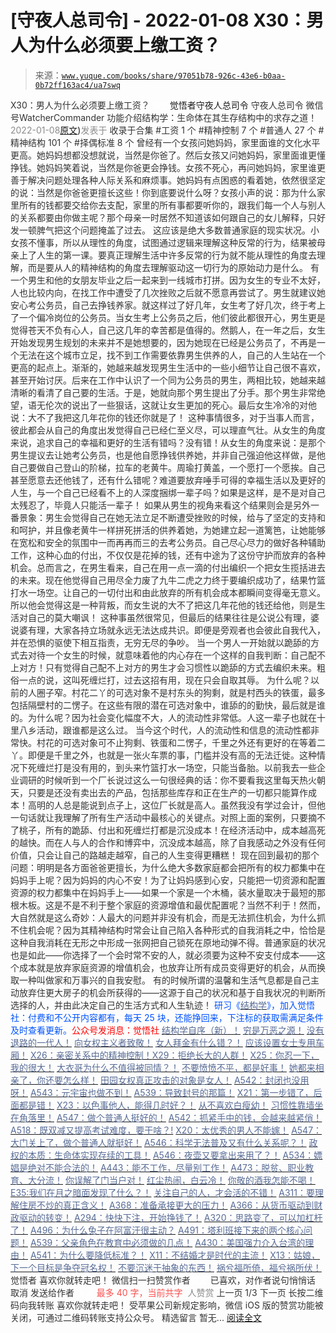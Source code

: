 # [守夜人总司令] - 2022-01-08 X30：男人为什么必须要上缴工资？

> 来源：[`www.yuque.com/books/share/97051b78-926c-43e6-b0aa-0b72ff163ac4/ua7swq`](https://www.yuque.com/books/share/97051b78-926c-43e6-b0aa-0b72ff163ac4/ua7swq)

<ne-p id="520f42f3293818f927861ebbd5b15da4_p_0" data-lake-id="520f42f3293818f927861ebbd5b15da4_p_0"><ne-text id="ue048f2fd" style="color: rgb(51, 51, 51);">X30：男人为什么必须要上缴工资？</ne-text></ne-p> <ne-p id="bfd74b92ecb5a2c269b3a80e4c9fa696" data-lake-id="bfd74b92ecb5a2c269b3a80e4c9fa696"><ne-text id="u5c2f5d7e" ne-fontsize="12" style="color: rgb(255, 255, 255);">原创</ne-text><ne-text id="u7834a562" ne-fontsize="14">觉悟者</ne-text><ne-text id="u2d1cdeb2" ne-fontsize="14">守夜人总司令</ne-text></ne-p> <ne-p id="c505f4f7233fc891df6f406346ac3777" data-lake-id="c505f4f7233fc891df6f406346ac3777"><ne-text id="uf1b81440" ne-fontsize="14" ne-bold="true" style="color: rgb(51, 51, 51);">守夜人总司令</ne-text></ne-p> <ne-p id="71a07c51ced90d03553fc2e3a1d2389f" data-lake-id="71a07c51ced90d03553fc2e3a1d2389f"><ne-text id="ube960c44" ne-fontsize="14" style="color: rgb(51, 51, 51);">微信号</ne-text><ne-text id="ub7da65e5" ne-fontsize="14" style="color: rgb(51, 51, 51);">WatcherCommander</ne-text></ne-p> <ne-p id="edcc7766314be56d18932b66a85104a1" data-lake-id="edcc7766314be56d18932b66a85104a1"><ne-text id="u92cd83f2" ne-fontsize="14" style="color: rgb(51, 51, 51);">功能介绍</ne-text><ne-text id="u114ac11a" ne-fontsize="14" style="color: rgb(51, 51, 51);">结构学：生命体在其生存结构中的求存之道！</ne-text></ne-p> <ne-p id="42c09065398778e43b86fe7ebb2cf5f1" data-lake-id="42c09065398778e43b86fe7ebb2cf5f1"><ne-text id="u37f635d8" style="color: rgb(140, 140, 140);">2022-01-08</ne-text>[<ne-text id="u6274897c" ne-fontsize="14">原文</ne-text>](https://mp.weixin.qq.com/s?__biz=MzAxNDk1NjI2Mw==&mid=2247487741&idx=1&sn=8a3ea62108b727f9f499c4f443309b07&chksm=9b8a3375acfdba635f90b03d0fe3584e4ceb01ba683217f87806196c2d112d0f4dfa7532a678#rd))<ne-text id="u2806080b" ne-fontsize="14" style="color: rgb(140, 140, 140);">发表于</ne-text></ne-p> <ne-p id="7c9231365ebb6d6808fbcb87a32d8d64" data-lake-id="7c9231365ebb6d6808fbcb87a32d8d64"><ne-text id="ue09d4774" style="color: rgb(51, 51, 51);">收录于合集</ne-text></ne-p> <ne-p id="1e619ed50d9e4052f78154087fcadff6" data-lake-id="1e619ed50d9e4052f78154087fcadff6"><ne-text id="u6d42c7a1" style="color: rgb(51, 51, 51);">#工资 1 个</ne-text></ne-p> <ne-p id="edf09cb9e131d867099a8c9bac6116e8" data-lake-id="edf09cb9e131d867099a8c9bac6116e8"><ne-text id="u26867663" style="color: rgb(51, 51, 51);">#精神控制 7 个</ne-text></ne-p> <ne-p id="f4f28b96f4a155bd5faddc5ca82cf389" data-lake-id="f4f28b96f4a155bd5faddc5ca82cf389"><ne-text id="u5e1d5e79" style="color: rgb(51, 51, 51);">#普通人 27 个</ne-text></ne-p> <ne-p id="fced6b1ed75859df2f681eea07775391" data-lake-id="fced6b1ed75859df2f681eea07775391"><ne-text id="u987cfdc9" style="color: rgb(51, 51, 51);">#精神结构 101 个</ne-text></ne-p> <ne-p id="fb63fa11c1dad286d37635b28a8be8a1" data-lake-id="fb63fa11c1dad286d37635b28a8be8a1"><ne-text id="u68699b48" style="color: rgb(51, 51, 51);">#择偶标准 8 个</ne-text></ne-p> <ne-p id="7a42c94181d32f0019e01cdfe2b921b0" data-lake-id="7a42c94181d32f0019e01cdfe2b921b0"><ne-text id="udcdda661" style="color: rgb(51, 51, 51);">曾经有一个女孩问她妈妈，家里面谁的文化水平更高。她妈妈想都没想就说，当然是你爸了。然后女孩又问她妈妈，家里面谁更懂挣钱。她妈妈笑着说，当然是你爸更会挣钱。女孩不死心，再问她妈妈，家里谁更善于解决问题处理各种人际关系和麻烦事。她妈妈有点困惑的看着她，依然很坚定的说：当然是你爸爸更擅长这些！你到底要说什么呀？女孩小声的说：那为什么家里所有的钱都要交给你去支配，家里的所有事都要听你的，跟我们每一个人与别人的关系都要由你做主呢？那个母亲一时居然不知道该如何跟自己的女儿解释，只好发一顿脾气把这个问题掩盖了过去。</ne-text></ne-p> <ne-p id="7ee2de038b1600a0341d3e61140af35f" data-lake-id="7ee2de038b1600a0341d3e61140af35f"><ne-text id="u63fcce5c" style="color: rgb(51, 51, 51);">这应该是绝大多数普通家庭的现实状况。小女孩不懂事，所以从理性的角度，试图通过逻辑来理解这种反常的行为，结果被母亲上了人生的第一课。要真正理解生活中许多反常的行为就不能从理性的角度去理解，而是要从人的精神结构的角度去理解驱动这一切行为的原始动力是什么。</ne-text></ne-p> <ne-p id="2512f01d96c8f91036d1678dd01cf3c7" data-lake-id="2512f01d96c8f91036d1678dd01cf3c7"><ne-text id="u466b81dc" style="color: rgb(51, 51, 51);">有一个男生和他的女朋友毕业之后一起来到一线城市打拼。因为女生的专业不太好，人也比较内向，在找工作中遭受了几次挫败之后就不愿意再尝试了。男生就建议她安心考公务员，自己去挣钱养家。就这样过了好几年，女生考了好几次，终于考上了一个偏冷岗位的公务员。当女生考上公务员之后，他们彼此都很开心，男生更是觉得苍天不负有心人，自己这几年的幸苦都是值得的。然鹅人，在一年之后，女生开始发现男生规划的未来并不是她想要的，因为她现在已经是公务员了，不再是一个无法在这个城市立足，找不到工作需要依靠男生供养的人，自己的人生站在一个更高的起点上。渐渐的，她越来越发现男生生活中的一些小细节让自己很不喜欢，甚至开始讨厌。后来在工作中认识了一个同为公务员的男生，两相比较，她越来越清晰的看清了自己要的生活。于是，她就向那个男生提出了分手。那个男生非常绝望，语无伦次的说出了一些狠话，这就让女生更加的死心。最后女生冷冷的对他说：大不了我把这几年花你的钱还你就是了！</ne-text></ne-p> <ne-p id="7883c85aa570f9afaeb63520145280f6" data-lake-id="7883c85aa570f9afaeb63520145280f6"><ne-text id="u03e26930" style="color: rgb(51, 51, 51);">这种事情很多，对于当事人而言，彼此都会从自己的角度出发觉得自己已经仁至义尽，可以理直气壮。从女生的角度来说，追求自己的幸福和更好的生活有错吗？没有错！从女生的角度来说：是那个男生提议去让她考公务员，也是他自愿挣钱供养她，并非自己强迫他这样做，是他自己要做自己登山的阶梯，拉车的老黄牛。周瑜打黄盖，一个愿打一个愿挨。自己甚至愿意去还他钱了，还有什么错呢？难道要放弃唾手可得的幸福生活以及更好的人生，与一个自己已经看不上的人深度捆绑一辈子吗？如果是这样，是不是对自己太残忍了，毕竟人只能活一辈子！</ne-text></ne-p> <ne-p id="79d59624317f195998502c9912128936" data-lake-id="79d59624317f195998502c9912128936"><ne-text id="uf87f903f" style="color: rgb(51, 51, 51);">如果从男生的视角来看这个结果则会是另外一番景象：男生会觉得自己在她无法立足不断遭受挫败的时候，给与了坚定的支持和和呵护，并且像老黄牛一样拼死拼活的供养着她，为她建立起一道篱笆，让她能够在宽松和安全的氛围中一而再再而三的去考公务员。自己尽心尽力的做好各种辅助工作，这种心血的付出，不仅仅是花掉的钱，还有中途为了这份守护而放弃的各种机会。总而言之，在男生看来，自己在用一点一滴的付出编织一个把女生揽括进去的未来。现在他觉得自己用尽全力废了九牛二虎之力终于要编织成功了，结果竹篮打水一场空。让自己的一切付出和由此放弃的所有机会成本都瞬间变得毫无意义。所以他会觉得这是一种背叛，而女生说的大不了把这几年花他的钱还给他，则是生活对自己的莫大嘲讽！</ne-text></ne-p> <ne-p id="fad6517d554b389da6ba7895380d0c32" data-lake-id="fad6517d554b389da6ba7895380d0c32"><ne-text id="u41d2f2f4" style="color: rgb(51, 51, 51);">这种事虽然很常见，但最后的结果往往是公说公有理，婆说婆有理，大家各持立场就永远无法达成共识。即便是旁观者也会彼此自我代入，并在恐惧的驱使下相互指责，无穷无尽的争吵。</ne-text></ne-p> <ne-p id="448257bce079b27beb60e39a2ea81abe" data-lake-id="448257bce079b27beb60e39a2ea81abe"><ne-text id="u1a8320e4" style="color: rgb(51, 51, 51);">当一个男人一开始就以跪舔的方式去对待一个女生的时候，就意味着他的内心存在一个这样的自我判断：自己配不上对方！只有觉得自己配不上对方的男生才会习惯性以跪舔的方式去编织未来。粗俗一点的说，这叫死缠烂打，过去这招有用，现在只会自取其辱。</ne-text></ne-p> <ne-p id="19ee227affd25d9f1fff6f3503dc117c" data-lake-id="19ee227affd25d9f1fff6f3503dc117c"><ne-text id="u4c610cb0" style="color: rgb(51, 51, 51);">为什么呢？以前的人圈子窄。村花二丫的可选对象不是村东头的狗剩，就是村西头的铁蛋，最多包括隔壁村的二愣子。在这些有限的潜在可选对象中，谁舔的的勤快，最后就是谁的。为什么呢？因为社会变化幅度不大，人的流动性非常低。人这一辈子也就在十里八乡活动，跟谁都是这么过。</ne-text></ne-p> <ne-p id="55c1768d324ada641825a5009ae943f0" data-lake-id="55c1768d324ada641825a5009ae943f0"><ne-text id="u0423b273" style="color: rgb(51, 51, 51);">当今这个时代，人的流动性和信息的流动性都非常快。村花的可选对象可不止狗剩、铁蛋和二愣子，千里之外还有更好的在等着二丫。即便是千里之外，也就是一张火车票的事，门槛并没有高的无法迁徙。这种情况下死缠烂打是没有用的，到头来竹篮打水一场空，只能当备胎。以前我去一些企业调研的时候听到一个厂长说过这么一句很经典的话：你不要看我这里每天热火朝天，只要是还没有卖出去的产品，包括那些库存和正在生产的一切都只能算作成本！高明的人总是能说到点子上，这位厂长就是高人。虽然我没有学过会计，但他一句话就让我理解了所有生产活动中最核心的关键点。对照上面的案例，只要摘不了桃子，所有的跪舔、付出和死缠烂打都是沉没成本！在经济活动中，成本越高死的越快。而在人与人的合作和博弈中，沉没成本越高，除了自我感动之外没有任何价值，只会让自己的路越走越窄，自己的人生变得更糟糕！</ne-text></ne-p> <ne-p id="9f33dccf405740229dff3d47aa000322" data-lake-id="9f33dccf405740229dff3d47aa000322"><ne-text id="uba7c380e" style="color: rgb(51, 51, 51);">现在回到最初的那个问题：明明是各方面爸爸更擅长，为什么绝大多数家庭都会把所有的权力都集中在妈妈手上呢？因为妈妈的内心不安！为了让妈妈感到心安，只能把一切资源和配置资源的权力都集中在妈妈手上——如果一个家是一个木桶，装水量取决于最短的那根木板。这是不是不利于整个家庭的资源增值和最优配置呢？当然不利于！然而，</ne-text><ne-text id="u446bdb41" ne-bold="true" style="color: rgb(51, 51, 51);">大自然就是这么奇妙：人最大的问题并非没有机会，而是无法抓住机会，为什么抓不住机会呢？因为其精神结构时常会让自己陷入各种形式的自我消耗之中，恰恰是这种自我消耗在无形之中形成一张网把自己锁死在原地动弹不得。普通家庭的状况也是如此——你选择了一个会时常不安的人，就必须要为这种不安支付成本——这个成本就是放弃家庭资源的增值机会，也放弃让所有成员变得更好的机会，从而换取一种叫做家和万事兴的自我安慰。</ne-text></ne-p> <ne-p id="23568ede20a073fa864221ede841f13a" data-lake-id="23568ede20a073fa864221ede841f13a"><ne-text id="ud0f3ea32" style="color: rgb(51, 51, 51);">有的时候所谓的温馨和生活气息都是自己主动放弃住更大房子的机会所获得的——这源于自己的状况和基于自我状况的判断所选择的人，并由此决定自己的生活方式和人生轨迹！</ne-text></ne-p> <ne-p id="96024d53973ffcfe09b61ec3b9e2fe03" data-lake-id="96024d53973ffcfe09b61ec3b9e2fe03"><ne-text id="uf1bdc370" ne-bold="true" style="color: rgb(0, 82, 255);">研习《</ne-text>[<ne-text id="u9c48728b" ne-bold="true" style="color: rgb(87, 107, 149);">结构学</ne-text>](https://mp.weixin.qq.com/mp/appmsgalbum?action=getalbum&album_id=1318317199878225920&__biz=MzAxNDk1NjI2Mw==#wechat_redirect)<ne-text id="u12c72b9a" ne-bold="true" style="color: rgb(0, 82, 255);">》，加入觉悟社：付费和不公开内容都有，每天 25 块，还能挣回来，下注标的获取需满足条件及时查看更新。</ne-text><ne-text id="u28911a42" ne-bold="true" style="color: rgb(255, 0, 0);">公众号发消息：觉悟社</ne-text></ne-p>  <ne-p id="813fe3b3c8c9561098afe106b8f2b392" data-lake-id="813fe3b3c8c9561098afe106b8f2b392"><ne-card data-card-name="image" data-card-type="inline" id="XKjyZ" data-event-boundary="card" style="color: rgb(51, 51, 51);"><ne-p id="44ef7521f6d3c1753c75ab21fee1bf8c" data-lake-id="44ef7521f6d3c1753c75ab21fee1bf8c">[<ne-text id="u5cde6788" ne-bold="true" style="color: rgb(87, 107, 149);">结构学自序（新）！</ne-text>](http://mp.weixin.qq.com/s?__biz=MzIzMDYwOTM0Mg==&mid=2247485283&idx=1&sn=aa2b8554b8e5040f8f959636feaa06a3&chksm=e8b19fb2dfc616a430aa381b8da0815311244e694a69809cd92d0602ac34cfe5f1f419b3745e&scene=21#wechat_redirect)</ne-p> <ne-p id="1a1abf37ed0bf50f006b590e68a0f738" data-lake-id="1a1abf37ed0bf50f006b590e68a0f738">[<ne-text id="ub0c87497" style="color: rgb(87, 107, 149);">穷是万恶之源！</ne-text>](http://mp.weixin.qq.com/s?__biz=MzAxNDk1NjI2Mw==&mid=2247483823&idx=1&sn=e54ebe9891b302dc0bf1815c76ccf8b7&chksm=9b8a2227acfdab31a05e273addd9159d4b8263d58d3c58bf214841c8189157519719c3427306&scene=21#wechat_redirect)</ne-p> <ne-p id="11f011a297e62c887372f53a07f5fe29" data-lake-id="11f011a297e62c887372f53a07f5fe29">[<ne-text id="uaa5e2893" style="color: rgb(87, 107, 149);">没有退路的一代人！</ne-text>](http://mp.weixin.qq.com/s?__biz=MzAxNDk1NjI2Mw==&mid=2247486533&idx=1&sn=a0d5cce0656aad467148e0642eb85a00&chksm=9b8a2fcdacfda6db79857186e953a089baf1fb678b2b071cf101c5a26e7fb9768474c94243ca&scene=21#wechat_redirect)</ne-p> <ne-p id="1cca083606158d7bf50f2a76a0b88fac" data-lake-id="1cca083606158d7bf50f2a76a0b88fac">[<ne-text id="ua3224361" style="color: rgb(87, 107, 149);">向女权主义者致敬！</ne-text>](http://mp.weixin.qq.com/s?__biz=MzIzMDYwOTM0Mg==&mid=2247485914&idx=1&sn=cb260e0cec6b1e24661013278d412581&chksm=e8b1910bdfc6181d9f5f293493e2505dcec25647d0521d5ec62f92be5e32c04d0927583b6eb1&scene=21#wechat_redirect)</ne-p> <ne-p id="38b833188ed8853dfe42b25e85c2b580" data-lake-id="38b833188ed8853dfe42b25e85c2b580">[<ne-text id="udb9b6136" style="color: rgb(87, 107, 149);">女人拜金有什么错？！</ne-text>](http://mp.weixin.qq.com/s?__biz=MzAxNDk1NjI2Mw==&mid=2247487707&idx=1&sn=484131febbe6e3507b669f7cb7c269b9&chksm=9b8a3353acfdba4545eab34e73c60e427d9cb55e9aadc42da1d73bfec4b5740e7164aaac6ed2&scene=21#wechat_redirect)</ne-p> <ne-p id="5afbf4a706915f5f132fe8663bc257b6" data-lake-id="5afbf4a706915f5f132fe8663bc257b6">[<ne-text id="u2b8a96cd" style="color: rgb(87, 107, 149);">应该设置女士专用车厢！</ne-text>](http://mp.weixin.qq.com/s?__biz=MzAxNDk1NjI2Mw==&mid=2247487729&idx=1&sn=eb26eb14541fcabb690d3ad4556d6ac0&chksm=9b8a3379acfdba6f1fb9bf4c1884dea0da63edaa02a088ce8bb554aa9b1cf845897e7a22f6fd&scene=21#wechat_redirect)</ne-p> <ne-p id="f17fe0dc36748db7d0461670a4d7953d" data-lake-id="f17fe0dc36748db7d0461670a4d7953d">[<ne-text id="u0f4deec5" style="color: rgb(87, 107, 149);">X26：亲密关系中的精神控制！</ne-text>](http://mp.weixin.qq.com/s?__biz=MzAxNDk1NjI2Mw==&mid=2247487736&idx=1&sn=fb39520992bb22568e3a31c89b9f40f0&chksm=9b8a3370acfdba66c77d1425610a5d7cc26e23090708151880b117e45931eceb82e4ad69a020&scene=21#wechat_redirect)[<ne-text id="uf1211927" style="color: rgb(87, 107, 149);">X29：拒绝长大的人群！</ne-text>](http://mp.weixin.qq.com/s?__biz=MzAxNDk1NjI2Mw==&mid=2247487734&idx=1&sn=406322eea52d5ed24ebaf979fdf714c1&chksm=9b8a337eacfdba688c7e6a511a417ec4d9a03b13d1bdb5c91e6ef37e9a7b747460354e0b0e8e&scene=21#wechat_redirect)</ne-p> <ne-p id="b458dcb99e5f0a32c2f753f8eb6f9c5e" data-lake-id="b458dcb99e5f0a32c2f753f8eb6f9c5e">[<ne-text id="u1cebd071" ne-bold="true" style="color: rgb(87, 107, 149);">X25：你忍一下，我的很大！</ne-text>](http://mp.weixin.qq.com/s?__biz=MzAxNDk1NjI2Mw==&mid=2247487691&idx=1&sn=25bf18fb0375ec81c4b02f06b4829131&chksm=9b8a3343acfdba55113abce1ada59a203e08f7fee28d62767bfede2ce6e1bf3ace451af06adf&scene=21#wechat_redirect)</ne-p> <ne-p id="39d2b2202a87cbe9d75e6e178a7149ee" data-lake-id="39d2b2202a87cbe9d75e6e178a7149ee">[<ne-text id="u2327d3ff" ne-bold="true" style="color: rgb(87, 107, 149);">大衣哥为什么不值得被同情？！</ne-text>](http://mp.weixin.qq.com/s?__biz=MzAxNDk1NjI2Mw==&mid=2247487598&idx=1&sn=96df866800e5e546b2e945af60227ed4&chksm=9b8a33e6acfdbaf061f8713492ddd97b05e91e9bd566c4aa7d5e4f58b4395346513ec9f12eec&scene=21#wechat_redirect)</ne-p> <ne-p id="67b3478bef79f81469dd4cb7efc6756f" data-lake-id="67b3478bef79f81469dd4cb7efc6756f">[<ne-text id="ue0c58d10" ne-bold="true" style="color: rgb(87, 107, 149);">不要愤愤不平，都是好事！</ne-text>](http://mp.weixin.qq.com/s?__biz=MzAxNDk1NjI2Mw==&mid=2247487130&idx=1&sn=b21138d85455f5692aaf039038c78342&chksm=9b8a2d12acfda404a2b67fe4d446ee0f2805ad64a8b8004902934600fd731191e140df6ac19a&scene=21#wechat_redirect)</ne-p> <ne-p id="065e13727669db78f395b5a88bc1e042" data-lake-id="065e13727669db78f395b5a88bc1e042">[<ne-text id="u216220b2" ne-bold="true" style="color: rgb(87, 107, 149);">她都来相亲了，你还要怎么样！</ne-text>](http://mp.weixin.qq.com/s?__biz=MzAxNDk1NjI2Mw==&mid=2247486952&idx=1&sn=698aec6916d2eca5e758c25c4c634346&chksm=9b8a2e60acfda776b80a4f2f0d5c2fe4921fc821cdf029fa9d2fdc52fd708fc5a0b980d5d3d0&scene=21#wechat_redirect)</ne-p> <ne-p id="d4fc9432f2be3ac3ba7a39d0a45083a5" data-lake-id="d4fc9432f2be3ac3ba7a39d0a45083a5">[<ne-text id="u95028fd2" ne-bold="true" style="color: rgb(87, 107, 149);">田园女权真正攻击的对象是女人！</ne-text>](http://mp.weixin.qq.com/s?__biz=MzIzMDYwOTM0Mg==&mid=2247486412&idx=1&sn=5dd3e8b2a759838d739e6d61ebab2eab&chksm=e8b1931ddfc61a0bf6f81cd2a9a9232ea8ce86528a8eea66c6635180e8678b819ebb38b4cb86&scene=21#wechat_redirect)</ne-p> <ne-p id="737f8824137b428accb24dd01d306afa" data-lake-id="737f8824137b428accb24dd01d306afa">[<ne-text id="u10a90909" style="color: rgb(87, 107, 149);">A542：封闭也没用呀！</ne-text>](http://mp.weixin.qq.com/s?__biz=MzAxNDk1NjI2Mw==&mid=2247487620&idx=1&sn=8e1353152e650b72e735ceb1b2f2dd1d&chksm=9b8a330cacfdba1a31a1d6271bd8cf08701ca1a18406d2605bc48404fe9ca2f4fa78d5501bc7&scene=21#wechat_redirect)</ne-p> <ne-p id="b45a15f869a2e1237c4b2550cae452b4" data-lake-id="b45a15f869a2e1237c4b2550cae452b4">[<ne-text id="u04d9a51e" style="color: rgb(87, 107, 149);">A543：元宇宙也做不到！</ne-text>](http://mp.weixin.qq.com/s?__biz=MzAxNDk1NjI2Mw==&mid=2247487476&idx=1&sn=2e2f159d365f00117f8fd47d3ca062f9&chksm=9b8a2c7cacfda56a80b9243d42bc5faabe4622c27fb4f3edad16ca5de7242a9c1345056ee461&scene=21#wechat_redirect)</ne-p> <ne-p id="f8cfe046e6190e90a52c1ead3af66278" data-lake-id="f8cfe046e6190e90a52c1ead3af66278">[<ne-text id="uecb1d34b" style="color: rgb(87, 107, 149);">A539：导致封号的那篇！</ne-text>](http://mp.weixin.qq.com/s?__biz=MzIzMDYwOTM0Mg==&mid=2247486752&idx=1&sn=3a967e3288db5b7d924e36914086e534&chksm=e8b195f1dfc61ce7c971386eb678d7da286167d0f52fdd51989049844b0a550cc58e00552d2e&scene=21#wechat_redirect)</ne-p> <ne-p id="8149b02ce59a5b67862e83efa58f272d" data-lake-id="8149b02ce59a5b67862e83efa58f272d">[<ne-text id="u3002160d" ne-bold="true" style="color: rgb(87, 107, 149);">X21：第一步错了，后面都是错！</ne-text>](http://mp.weixin.qq.com/s?__biz=MzIzMDYwOTM0Mg==&mid=2247486793&idx=1&sn=d2d3aa92a5f751831c09d74e73ab8701&chksm=e8b19598dfc61c8ef000c3aa641d2c48c61c94a3958291fad9b555f0aa128f747d3f349a7c3e&scene=21#wechat_redirect)</ne-p> <ne-p id="296de12520b8d1585438cc0a0dd23639" data-lake-id="296de12520b8d1585438cc0a0dd23639">[<ne-text id="uf8f1b52d" ne-bold="true" style="color: rgb(87, 107, 149);">X23：以色事他人，能得几时好？！</ne-text>](http://mp.weixin.qq.com/s?__biz=MzAxNDk1NjI2Mw==&mid=2247487681&idx=1&sn=957d1c1d978962e0be0e6393f52f4787&chksm=9b8a3349acfdba5f26d6c83445c9bcce3ff92034327b5ff7a44b659b287b85145d80b7deec77&scene=21#wechat_redirect)</ne-p> <ne-p id="4bc1236269ac6e97274a500b21da4119" data-lake-id="4bc1236269ac6e97274a500b21da4119">[<ne-text id="u6aa64628" style="color: rgb(87, 107, 149);">从不喜欢白瘦幼！</ne-text>](http://mp.weixin.qq.com/s?__biz=MzAxNDk1NjI2Mw==&mid=2247487612&idx=1&sn=0e185f9ece207fb397565812fd6bcd9e&chksm=9b8a33f4acfdbae2477b51f9ce494aaf36bb779f8911e41cdde6f96c71a3b2d708feaa1d4d18&scene=21#wechat_redirect)</ne-p> <ne-p id="2fb5d43d479c44ac96d40e3be86b05bf" data-lake-id="2fb5d43d479c44ac96d40e3be86b05bf">[<ne-text id="u7926cffa" style="color: rgb(87, 107, 149);">习惯性靠墙坐在角落里！</ne-text>](http://mp.weixin.qq.com/s?__biz=MzAxNDk1NjI2Mw==&mid=2247487609&idx=1&sn=08068cfce108617e4a41d0c813ce131d&chksm=9b8a33f1acfdbae7a578b59c045f6336afe6ed1f2fcd7a0b38c0279078002f04767e391f4f18&scene=21#wechat_redirect)</ne-p> <ne-p id="e464baafdb5faf99545a429da31e6d3a" data-lake-id="e464baafdb5faf99545a429da31e6d3a">[<ne-text id="u17274d8d" style="color: rgb(87, 107, 149);">A547：做个普通人挺好的！</ne-text>](http://mp.weixin.qq.com/s?__biz=MzAxNDk1NjI2Mw==&mid=2247487656&idx=1&sn=829631501f55233a5505d61fe990c731&chksm=9b8a3320acfdba360477b5f1e528c337ed849efb0a22e1579aa994b4b97916b09033124f68c1&scene=21#wechat_redirect)</ne-p> <ne-p id="a51fc2d4c73a2d6ec44a5a958b2510fe" data-lake-id="a51fc2d4c73a2d6ec44a5a958b2510fe">[<ne-text id="uf867167a" ne-bold="true" style="color: rgb(87, 107, 149);">A542：抓紧手中的钱，会越来越紧俏！</ne-text>](http://mp.weixin.qq.com/s?__biz=MzIzMDYwOTM0Mg==&mid=2247486640&idx=1&sn=a96afa7d2b698e33240735ea8d7671f7&chksm=e8b19461dfc61d77a4afce11ecc7558b8d7ff5d495a78bcb609e3eed5c70bcbed5f3d6a66023&scene=21#wechat_redirect)</ne-p> <ne-p id="538fb24d827b0c80e6507f014fd93760" data-lake-id="538fb24d827b0c80e6507f014fd93760">[<ne-text id="u2ed46b07" ne-bold="true" style="color: rgb(87, 107, 149);">A518：既双减又提高考试难度，要干啥？!</ne-text>](http://mp.weixin.qq.com/s?__biz=MzIzMDYwOTM0Mg==&mid=2247486528&idx=1&sn=837ef39e3c0b47ac84d5096690555ae7&chksm=e8b19491dfc61d87292daf575c1e7c95b3f0543f313b65c7ad4ab369603833704304ec7451d7&scene=21#wechat_redirect)</ne-p> <ne-p id="b81b6a6c6e71c75aa3e3ab17e0219b93" data-lake-id="b81b6a6c6e71c75aa3e3ab17e0219b93">[<ne-text id="u463981e2" style="color: rgb(87, 107, 149);">X20：太优秀的男人不能嫁！</ne-text>](http://mp.weixin.qq.com/s?__biz=MzAxNDk1NjI2Mw==&mid=2247487659&idx=1&sn=48282765daf6ff8ec66e20f495c01bef&chksm=9b8a3323acfdba35ac55127644737fe2fde75b00bd5b7cae10b844c4b32dfafb36d7ea4c38f4&scene=21#wechat_redirect)</ne-p> <ne-p id="f8a8583d87df22768aa9148a7ef28e26" data-lake-id="f8a8583d87df22768aa9148a7ef28e26">[<ne-text id="u95c52b63" style="color: rgb(87, 107, 149);">A547：大门关上了，做个普通人就挺好！</ne-text>](http://mp.weixin.qq.com/s?__biz=MzAxNDk1NjI2Mw==&mid=2247487656&idx=1&sn=829631501f55233a5505d61fe990c731&chksm=9b8a3320acfdba360477b5f1e528c337ed849efb0a22e1579aa994b4b97916b09033124f68c1&scene=21#wechat_redirect)</ne-p> <ne-p id="d3e6c06b6b215000fe6adae51c7db096" data-lake-id="d3e6c06b6b215000fe6adae51c7db096">[<ne-text id="uc1e7ea46" style="color: rgb(87, 107, 149);">A546：科学无法普及又有什么关系呢？！</ne-text>](http://mp.weixin.qq.com/s?__biz=MzAxNDk1NjI2Mw==&mid=2247487652&idx=1&sn=6f0542b4b8d08dc05ccc9bc4c99a0f29&chksm=9b8a332cacfdba3af82ebacc2984582b118b8bb4eccb9a0fa252e8cacd5ec29759cd0739259a&scene=21#wechat_redirect)</ne-p> <ne-p id="c0fd17c92a769d07705d3358c453ff56" data-lake-id="c0fd17c92a769d07705d3358c453ff56">[<ne-text id="ua8c33a60" style="color: rgb(87, 107, 149);">政权的本质：生命体实现存续的工具！</ne-text>](http://mp.weixin.qq.com/s?__biz=MzAxNDk1NjI2Mw==&mid=2247487554&idx=1&sn=df20affabcac7b2df7d871c27735ed1e&chksm=9b8a33caacfdbadc411427ed1ab7cdbde4c133aae2bc35242a5c913540dd3bf497640e526194&scene=21#wechat_redirect)</ne-p> <ne-p id="5e8783e842fa0e2c8f3ef66119bb0180" data-lake-id="5e8783e842fa0e2c8f3ef66119bb0180">[<ne-text id="uea387e59" style="color: rgb(87, 107, 149);">A546：夜壶又要拿出来用了？！</ne-text>](http://mp.weixin.qq.com/s?__biz=MzAxNDk1NjI2Mw==&mid=2247487487&idx=1&sn=1899dc61b52e00ef53fee2fece6fa9e6&chksm=9b8a2c77acfda561dd78f8a9d41ca8f6b604b1410e246bd38451bc63aab7e1b0840d3e7c9e9b&scene=21#wechat_redirect)</ne-p> <ne-p id="fa2f03c5d70c66e0b9e7963d81012108" data-lake-id="fa2f03c5d70c66e0b9e7963d81012108">[<ne-text id="u1743dcd6" style="color: rgb(87, 107, 149);">A534：嫖娼是绝对不能合法的！</ne-text>](http://mp.weixin.qq.com/s?__biz=MzAxNDk1NjI2Mw==&mid=2247487431&idx=1&sn=78d93492fa71d19501c95eb11e0ea99f&chksm=9b8a2c4facfda559eeb7bffa822a9715b1945a9e9c4f8beaf9d00b8acb0e2cc0b05a63feafaf&scene=21#wechat_redirect)</ne-p> <ne-p id="75fadd55539979ae59dd549502291f97" data-lake-id="75fadd55539979ae59dd549502291f97">[<ne-text id="u68225511" style="color: rgb(87, 107, 149);">A443：能不工作，尽量别工作！</ne-text>](http://mp.weixin.qq.com/s?__biz=MzAxNDk1NjI2Mw==&mid=2247486794&idx=1&sn=8621689fcbb0f44c38ab2e8065c54a3d&chksm=9b8a2ec2acfda7d4c55afac9ee027871f7a81338e2da399b1908202c54cc8496ca077748f5a7&scene=21#wechat_redirect)</ne-p> <ne-p id="75beff4c295749d0e858ce6040690e16" data-lake-id="75beff4c295749d0e858ce6040690e16">[<ne-text id="u08219de0" style="color: rgb(87, 107, 149);">A473：脱贫、职业教育、大分流！</ne-text>](http://mp.weixin.qq.com/s?__biz=MzIzMDYwOTM0Mg==&mid=2247486053&idx=1&sn=813ce406173ba4c47dd4500ec026a6da&chksm=e8b192b4dfc61ba243267b483d16f60aaeed76ece21adde38b4de1597140df83fceea028a6f5&scene=21#wechat_redirect)</ne-p> <ne-p id="72088a90929700febae22717bf81d618" data-lake-id="72088a90929700febae22717bf81d618">[<ne-text id="u88b13a8b" style="color: rgb(87, 107, 149);">你误解了门当户对！</ne-text>](http://mp.weixin.qq.com/s?__biz=MzAxNDk1NjI2Mw==&mid=2247486972&idx=1&sn=374297ef4332b1dc1c96c6e2f10e3212&chksm=9b8a2e74acfda762739dd58bec2cabe8b8d44717705d356953b94089dacb9225f702d4f76b31&scene=21#wechat_redirect)</ne-p> <ne-p id="f74aae7886a55c4013cf5b1a59ace7cc" data-lake-id="f74aae7886a55c4013cf5b1a59ace7cc">[<ne-text id="u53771312" style="color: rgb(87, 107, 149);">红尘热闹，白云冷！</ne-text>](http://mp.weixin.qq.com/s?__biz=MzAxNDk1NjI2Mw==&mid=2247486913&idx=1&sn=6b387c24eb6d5e30ed150e13eded77a1&chksm=9b8a2e49acfda75fdfcfe0a7770792cdd85568a9ecb1bd9b67508b29df853aaba08bf27356d5&scene=21#wechat_redirect)</ne-p> <ne-p id="f71aff5216eec1a3fda0dcd00e450c6a" data-lake-id="f71aff5216eec1a3fda0dcd00e450c6a">[<ne-text id="ua3eefccf" style="color: rgb(87, 107, 149);">你敬的酒我怎能不喝！</ne-text>](http://mp.weixin.qq.com/s?__biz=MzIzMDYwOTM0Mg==&mid=2247486456&idx=1&sn=7d6377d84f511b80179c5e7648494d6e&chksm=e8b19329dfc61a3f9b91b5b43dbd1a6eea293a02cd80b96aeb6dd1930f7f2c93fd33c0e3b2f3&scene=21#wechat_redirect)</ne-p> <ne-p id="3bbafbd575fb01f9df6a7115bfb1f2ac" data-lake-id="3bbafbd575fb01f9df6a7115bfb1f2ac">[<ne-text id="u814cb8cb" ne-bold="true" style="color: rgb(87, 107, 149);">E35:我们在月之暗面发现了什么？！</ne-text>](http://mp.weixin.qq.com/s?__biz=MzIzMDYwOTM0Mg==&mid=2247486632&idx=1&sn=170aeff87eb36dce354c8b2437f4b27f&chksm=e8b19479dfc61d6f08e6492954a528f20387fe2fa925747cf2b504d2bc69084f24495e972e41&scene=21#wechat_redirect)</ne-p> <ne-p id="dbdb16d071dc8202afdb427921800ae6" data-lake-id="dbdb16d071dc8202afdb427921800ae6">[<ne-text id="uf0c2236a" style="color: rgb(87, 107, 149);">关注自己的人，才会活的不错！</ne-text>](http://mp.weixin.qq.com/s?__biz=MzIzMDYwOTM0Mg==&mid=2247485305&idx=1&sn=c719ea57e5c3320c2e2629dd9a7b44e9&chksm=e8b19fa8dfc616be5fa3f8141ea0aa63d5e1335657ed97e62c1086c41eba29effe58e0c8e9dc&scene=21#wechat_redirect)</ne-p> <ne-p id="77e461f1368decc0c10b4a5739f1ff1a" data-lake-id="77e461f1368decc0c10b4a5739f1ff1a">[<ne-text id="uce90ca71" ne-bold="true" style="color: rgb(87, 107, 149);">A311：要理解住房不炒的真正含义！</ne-text>](http://mp.weixin.qq.com/s?__biz=MzIzMDYwOTM0Mg==&mid=2247484959&idx=1&sn=090583ec50bfd9febec1de463c2672f6&chksm=e8b19ecedfc617d8629080f6745c8de013cfe875de26eef6767b2d5c10782650223ed15f807b&scene=21#wechat_redirect)</ne-p> <ne-p id="b918da72ff28d829da309f20a452a33d" data-lake-id="b918da72ff28d829da309f20a452a33d">[<ne-text id="u52248130" ne-bold="true" style="color: rgb(87, 107, 149);">A368：准备承接更大的压力！</ne-text>](http://mp.weixin.qq.com/s?__biz=MzIzMDYwOTM0Mg==&mid=2247485369&idx=1&sn=2667c5f16cee9442898e6e5841394ceb&chksm=e8b19f68dfc6167e4e104d37c61b859327f4b8ce37941da84bd412d3e27bb4a51c7dee8e1a7a&scene=21#wechat_redirect)</ne-p> <ne-p id="f296a8d543b7ab274eb6ecaf0bf6c309" data-lake-id="f296a8d543b7ab274eb6ecaf0bf6c309">[<ne-text id="u8fec2cb1" ne-bold="true" style="color: rgb(87, 107, 149);">A366：从货币驱动到财政驱动的转变！</ne-text>](http://mp.weixin.qq.com/s?__biz=MzIzMDYwOTM0Mg==&mid=2247485347&idx=1&sn=a916df57ddc7230366719fbecc6c1704&chksm=e8b19f72dfc61664fd99844bfe3ffffb5d6f088807c84d99f11ddbc7410b2eed67bc4c615d53&scene=21#wechat_redirect)</ne-p> <ne-p id="ac96ce3e1c029661e36830ee669442c7" data-lake-id="ac96ce3e1c029661e36830ee669442c7">[<ne-text id="u78c9a13c" ne-bold="true" style="color: rgb(87, 107, 149);">A294：快快下注，开始挣钱了！</ne-text>](http://mp.weixin.qq.com/s?__biz=MzIzMDYwOTM0Mg==&mid=2247484849&idx=1&sn=5485cd1d6c511e883e25b0c7dd9e2e3e&chksm=e8b19d60dfc614764ffc8405dccf5b8120b31988f3c1cee74e384c06f0e39c3c81bef8263c3d&scene=21#wechat_redirect)</ne-p> <ne-p id="6008eb43d9a7a919c4a688540d76c986" data-lake-id="6008eb43d9a7a919c4a688540d76c986">[<ne-text id="uee7a72f6" ne-bold="true" style="color: rgb(87, 107, 149);">A320：思路变了，可以加杠杆了！</ne-text>](http://mp.weixin.qq.com/s?__biz=MzIzMDYwOTM0Mg==&mid=2247485041&idx=1&sn=add2174fa42806f885a456a072ee4fee&chksm=e8b19ea0dfc617b6734e013f780112fdd88f28ad5312ce423fea1d75da4c3757660dab175208&scene=21#wechat_redirect)</ne-p> <ne-p id="1baea3d416d1d6db30a9d34d32a26479" data-lake-id="1baea3d416d1d6db30a9d34d32a26479">[<ne-text id="ucac7ed44" ne-bold="true" style="color: rgb(87, 107, 149);">A496：为什么兔子在阿富汗很主动？</ne-text>](http://mp.weixin.qq.com/s?__biz=MzIzMDYwOTM0Mg==&mid=2247486278&idx=1&sn=40d09857088bebd3c70bec1c7a500f06&chksm=e8b19397dfc61a810125242c8e395330f934390eb50bd54053ecd3f31ddc91de4e429c0f693a&scene=21#wechat_redirect)</ne-p> <ne-p id="a8e22ff29f432bbd50ba9bd5e06fdf4b" data-lake-id="a8e22ff29f432bbd50ba9bd5e06fdf4b">[<ne-text id="u34ebccaf" style="color: rgb(87, 107, 149);">A491：塔利班接下来的两个核心问题！</ne-text>](http://mp.weixin.qq.com/s?__biz=MzIzMDYwOTM0Mg==&mid=2247486219&idx=1&sn=8f77517f0244ba31f7eb28e2676e17cd&chksm=e8b193dadfc61acc6d9e6029653aac696f132efc24d3b28f983ba8e4ada269ac887e6165d837&scene=21#wechat_redirect)</ne-p> <ne-p id="358b462f4ef3222c3458087b39ba4ef1" data-lake-id="358b462f4ef3222c3458087b39ba4ef1">[<ne-text id="uf2cb41fe" ne-bold="true" style="color: rgb(87, 107, 149);">A539：父亲角色在教育中必须做的几点！</ne-text>](http://mp.weixin.qq.com/s?__biz=MzAxNDk1NjI2Mw==&mid=2247487582&idx=1&sn=f4bac1092e8f45f6a86e662d8a68d556&chksm=9b8a33d6acfdbac0b4e01232406db5e9a315180b66b1bc830f17231f167d515d33408ff727b6&scene=21#wechat_redirect)</ne-p> <ne-p id="75e5c58768829d5f12b1f872b7efd9bc" data-lake-id="75e5c58768829d5f12b1f872b7efd9bc">[<ne-text id="u1f524db8" ne-bold="true" style="color: rgb(87, 107, 149);">A430：美国强力介入台湾的理由！</ne-text>](http://mp.weixin.qq.com/s?__biz=MzIzMDYwOTM0Mg==&mid=2247486587&idx=1&sn=e14d4403bb13c441596f09add1b5f27c&chksm=e8b194aadfc61dbcab0c1d70249910161f8c77b0163ac8278dfe5c2f817d2bb2a3ac3e7ddf89&scene=21#wechat_redirect)</ne-p> <ne-p id="3f4d2501489e41ca6a7b7203a4c14b33" data-lake-id="3f4d2501489e41ca6a7b7203a4c14b33">[<ne-text id="u4580555e" style="color: rgb(87, 107, 149);">A541：为什么要降低标准？！</ne-text>](http://mp.weixin.qq.com/s?__biz=MzAxNDk1NjI2Mw==&mid=2247487621&idx=1&sn=f429046c9b1760d8d45ee7c759a3d5da&chksm=9b8a330dacfdba1bf16d516acacfddf4492f721d14504ed52e1049013a54819e6ee778c93097&scene=21#wechat_redirect)</ne-p> <ne-p id="04fe13e41bc56c24786951e27c668abb" data-lake-id="04fe13e41bc56c24786951e27c668abb">[<ne-text id="uccdc2011" style="color: rgb(87, 107, 149);">X11：不结婚才是时代的主流！</ne-text>](http://mp.weixin.qq.com/s?__biz=MzAxNDk1NjI2Mw==&mid=2247487535&idx=1&sn=5d229e0d87a0acb3db07c098f4aa606c&chksm=9b8a33a7acfdbab1bb37e4efe94ec13d8d8bbe94cd25a6689f5f316dc75bdbb1469463ce2446&scene=21#wechat_redirect)</ne-p> <ne-p id="cf44f2c115ac4e2510bc088243e009b7" data-lake-id="cf44f2c115ac4e2510bc088243e009b7">[<ne-text id="uf41879bb" style="color: rgb(87, 107, 149);">X13：姑娘，下一个目标是争夺冠名权！</ne-text>](http://mp.weixin.qq.com/s?__biz=MzAxNDk1NjI2Mw==&mid=2247487532&idx=1&sn=543e4e8c2063c62c48def85204f0a6ef&chksm=9b8a33a4acfdbab2535686b2a135a56c146816d8d692e946d51f4422e5caf2aca3e2260b40f9&scene=21#wechat_redirect)</ne-p> <ne-p id="2d03a0c61e0ba3f9397de4131501ca77" data-lake-id="2d03a0c61e0ba3f9397de4131501ca77">[<ne-text id="u70f6a320" ne-bold="true" style="color: rgb(87, 107, 149);">不要沉迷于抽象的东西！</ne-text>](http://mp.weixin.qq.com/s?__biz=MzAxNDk1NjI2Mw==&mid=2247487527&idx=1&sn=e24c2dd98e5f9883c8dce2a1e7bb80df&chksm=9b8a33afacfdbab921e90b3eafc3618176a35da53c53bb51f2ef2f9a98e87d05949a4b0ad69b&scene=21#wechat_redirect)</ne-p> <ne-p id="f7eb1428c3575044be8b76248a5e9ce3" data-lake-id="f7eb1428c3575044be8b76248a5e9ce3">[<ne-text id="ufb95dc74" style="color: rgb(87, 107, 149);">祸兮福所倚，福兮祸所伏！</ne-text>](http://mp.weixin.qq.com/s?__biz=MzAxNDk1NjI2Mw==&mid=2247487672&idx=1&sn=f34f8948e03154f5136b69141e4b6027&chksm=9b8a3330acfdba2631e99b876b6dc96630767ed74ff78f1627186140e0161913c1201cabe1b9&scene=21#wechat_redirect)</ne-p> <ne-p id="e7a549b4bb955affc3ef3097e2c2104d" data-lake-id="e7a549b4bb955affc3ef3097e2c2104d"><ne-text id="ue2037e63" style="color: rgb(51, 51, 51);">觉悟者</ne-text></ne-p> <ne-p id="b46753849b7c72571015d7e13a2cef03" data-lake-id="b46753849b7c72571015d7e13a2cef03"><ne-text id="uf75667f3" style="color: rgb(51, 51, 51);">喜欢你就转走吧！</ne-text></ne-p> <ne-p id="416caf78f1e16cade89b3121d8eb7cab" data-lake-id="416caf78f1e16cade89b3121d8eb7cab"><ne-text id="uabde1ce0" ne-bold="true" style="color: rgb(51, 51, 51);">微信扫一扫赞赏作者</ne-text><ne-text id="u7e133efa" ne-bold="true" style="color: rgb(255, 255, 255);">赞赏</ne-text></ne-p> <ne-p id="f8184bcc38b7e7f8994da7319e2f2e79" data-lake-id="f8184bcc38b7e7f8994da7319e2f2e79"><ne-text id="ue94c1639" style="color: rgb(51, 51, 51);">已喜欢，</ne-text><ne-text id="u69979179">对作者说句悄悄话</ne-text></ne-p> <ne-p id="33ae065d236321d715bf3ddf323addd4" data-lake-id="33ae065d236321d715bf3ddf323addd4"><ne-text id="uecc27d5a" style="color: rgb(51, 51, 51);">取消</ne-text></ne-p> <ne-p id="f1ef94e138b49d5f6c5254005dedd61f" data-lake-id="f1ef94e138b49d5f6c5254005dedd61f"><ne-text id="ub5532b91" ne-fontsize="14" ne-bold="true" style="color: rgb(51, 51, 51);">发送给作者</ne-text></ne-p> <ne-p id="21895fcd4f006b521a496ece7961aa90" data-lake-id="21895fcd4f006b521a496ece7961aa90"><ne-text id="ud0b38d22" ne-bold="true" style="color: rgb(255, 255, 255);">发送</ne-text></ne-p> <ne-p id="86f97550ce9b0a0ee764b02e40db9550" data-lake-id="86f97550ce9b0a0ee764b02e40db9550"><ne-text id="u48ac1abf" ne-fontsize="13" style="color: rgb(250, 81, 81);">最多 40 字，当前共字</ne-text></ne-p> <ne-p id="e5012e9c367341e3fd052a1ade8d4c24" data-lake-id="e5012e9c367341e3fd052a1ade8d4c24"><ne-text id="u87cd3824" style="color: rgb(136, 136, 136);"> 人赞赏</ne-text></ne-p> <ne-p id="50c3cdf7e298c587d5ff7c7c53f5e7f4" data-lake-id="50c3cdf7e298c587d5ff7c7c53f5e7f4"><ne-text id="u4e133180" style="color: rgb(51, 51, 51);">上一页</ne-text> <ne-text id="u8e9d41b4">1</ne-text><ne-text id="u472f2951" style="color: rgb(51, 51, 51);">/3 下一页</ne-text></ne-p> <ne-p id="2c74a75816f90b8c77b79121f1149867" data-lake-id="2c74a75816f90b8c77b79121f1149867"><ne-text id="u4a551441" style="color: rgb(51, 51, 51);">长按二维码向我转账</ne-text></ne-p> <ne-p id="79a4a7f2834e480dab022177ff3ee20f" data-lake-id="79a4a7f2834e480dab022177ff3ee20f"><ne-text id="ufaa78bda" style="color: rgb(51, 51, 51);">喜欢你就转走吧！</ne-text></ne-p> <ne-p id="24ec459e656a19041c8ad2c200f5de41" data-lake-id="24ec459e656a19041c8ad2c200f5de41"><ne-text id="u8cc25584" style="color: rgb(51, 51, 51);">受苹果公司新规定影响，微信 iOS 版的赞赏功能被关闭，可通过二维码转账支持公众号。</ne-text></ne-p> <ne-h3 id="HOOca" data-lake-id="HOOca"><ne-heading-ext><ne-heading-anchor></ne-heading-anchor><ne-heading-fold></ne-heading-fold></ne-heading-ext><ne-heading-content><ne-text id="u38a9fe6d" ne-fontsize="16" style="color: rgb(51, 51, 51);">精选留言</ne-text></ne-heading-content></ne-h3> <ne-p id="7e6c982df58b1d3868dab6f58ce5dd60" data-lake-id="7e6c982df58b1d3868dab6f58ce5dd60"><ne-text id="u3b3c628b" style="color: rgb(51, 51, 51);">暂无...</ne-text></ne-p> <ne-p id="43cdeca997b49aa0c97e0f491379c295" data-lake-id="43cdeca997b49aa0c97e0f491379c295">[<ne-text id="u3d0c3732">阅读全文</ne-text>](https://mp.weixin.qq.com/s/nIdk03JhgbTU-TDXQQQ39A#rd)</ne-p></ne-card></ne-p>